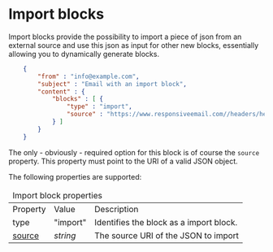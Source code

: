 # Import blocks

Import blocks provide the possibility to import a piece of json from an external source
and use this json as input for other new blocks, essentially allowing you to dynamically
generate blocks.

````json
    {
        "from" : "info@example.com",
        "subject" : "Email with an import block",
        "content" : {
            "blocks" : [ {
                "type" : "import",
                "source" : "https://www.responsiveemail.com//headers/heading1.json"
            } ]
        }
    }
````

The only - obviously - required option for this block is of course the `source` property.
This property must point to the URI of a valid JSON object.

The following properties are supported:

<table class="info">
    <thead>
        <tr>
            <td colspan="3">Import block properties</td>
        </tr>
    </thead>
    <tbody>
        <tr class="thead">
            <td>Property</td>
            <td>Value</td>
            <td>Description</td>
        </tr>
        <tr>
            <td>type</td>
            <td>"import"</td>
            <td>Identifies the block as a import block.</td>
        </tr>
        <tr>
            <td><a href="/support/json/property-source">source</a></td>
            <td><em>string</em></td>
            <td>The source URI of the JSON to import</td>
        </tr>
    </tbody>
</table>
